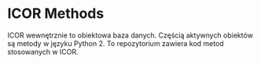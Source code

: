 # ICOR Methods

ICOR wewnętrznie to obiektowa baza danych. Częścią aktywnych obiektów są metody w języku Python 2. To repozytorium zawiera kod metod stosowanych w ICOR.
